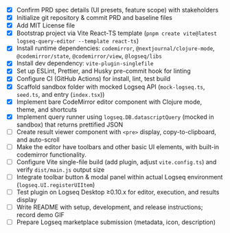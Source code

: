 - [X] Confirm PRD spec details (UI presets, feature scope) with stakeholders
- [X] Initialize git repository & commit PRD and baseline files
- [X] Add MIT License file
- [X] Bootstrap project via Vite React-TS template (`pnpm create vite@latest logseq-query-editor --template react-ts`)
- [X] Install runtime dependencies: `codemirror`, `@nextjournal/clojure-mode`, `@codemirror/state`, `@codemirror/view`, `@logseq/libs`
- [X] Install dev dependency: `vite-plugin-singlefile`
- [X] Set up ESLint, Prettier, and Husky pre-commit hook for linting
- [X] Configure CI (GitHub Actions) for install, lint, test build
- [X] Scaffold sandbox folder with mocked Logseq API (`mock-logseq.ts`, `seed.ts`, and entry (`index.tsx`))
- [X] Implement bare CodeMirror editor component with Clojure mode, theme, and shortcuts
- [X] Implement query runner using `logseq.DB.datascriptQuery` (mocked in sandbox) that returns prettified JSON
- [ ] Create result viewer component with `<pre>` display, copy-to-clipboard, and auto-scroll
- [ ] Make the editor have toolbars and other basic UI elements, with built-in codemirror functionality.
- [ ] Configure Vite single-file build (add plugin, adjust `vite.config.ts`) and verify `dist/main.js` output size
- [ ] Integrate toolbar button & modal panel within actual Logseq environment (`logseq.UI.registerUIItem`)
- [ ] Test plugin on Logseq Desktop ≥0.10.x for editor, execution, and results display
- [ ] Write README with setup, development, and release instructions; record demo GIF
- [ ] Prepare Logseq marketplace submission (metadata, icon, description)
